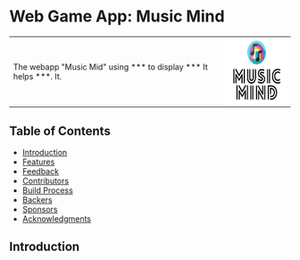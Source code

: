 
# Web Game App: Music Mind
<table>
<tr>
<td>
  The webapp "Music Mid" using *** to display *** It helps ***. It.
</td>
<td>
<img src="logo.png" align="center" width="140px" height="120px"/>
</td>
</tr>
</table>

## Table of Contents

- [Introduction](#introduction)
- [Features](#features)
- [Feedback](#feedback)
- [Contributors](#contributors)
- [Build Process](#build-process)
- [Backers](#backers-)
- [Sponsors](#sponsors-)
- [Acknowledgments](#acknowledgments)

## Introduction
